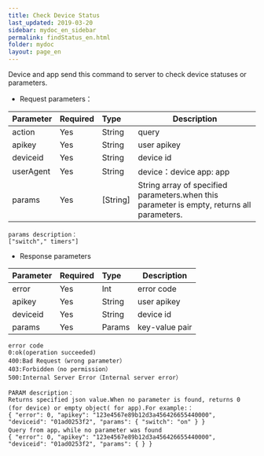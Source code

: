 ```yaml
---
title: Check Device Status
last_updated: 2019-03-20
sidebar: mydoc_en_sidebar
permalink: findStatus_en.html
folder: mydoc
layout: page_en
---
```


Device and app send this command to server to check device statuses or parameters.
- Request parameters：

|Parameter|Required|Type|Description|
|:----    |:---|:----- |-----   |
|action |Yes  |String |query   |
|apikey |Yes  |String | user apikey    |
|deviceid     |Yes  |String | device id    |
|userAgent     |Yes  |String | device：device app: app    |
|params     |Yes  |[String] | String array of specified parameters.when this parameter is empty, returns all parameters.    |

```
params description：
["switch"," timers"]
```

- Response parameters

|Parameter|Required|Type|Description|
|:----    |:---|:----- |-----   |
|error |Yes  |Int |error code   |
|apikey |Yes  |String | user apikey    |
|deviceid     |Yes  |String | device id    |
|params     |Yes  |Params | key-value pair    |

```
error code
0:ok(operation succeeded)
400:Bad Request（wrong parameter）
403:Forbidden（no permission）
500:Internal Server Error（Internal server error）

PARAM description：
Returns specified json value.When no parameter is found, returns 0 (for device) or empty object( for app).For example:：
{ "error": 0, "apikey": "123e4567­e89b­12d3­a456­426655440000",  "deviceid": "01ad0253f2", "params": { "switch": "on" } }
Query from app，while no parameter was found
{ "error": 0, "apikey": "123e4567­e89b­12d3­a456­426655440000",  "deviceid": "01ad0253f2", "params": { } }
```


